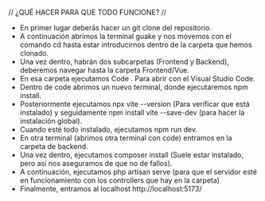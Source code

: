 // ¿QUÉ HACER PARA QUE TODO FUNCIONE? //

- En primer lugar deberás hacer un git clone del repositorio.
- A continuación abrimos la terminal guake y nos movemos con el comando cd hasta estar introducirnos dentro de la carpeta que hemos clonado.
- Una vez dentro, habrán dos subcarpetas (Frontend y Backend), deberemos navegar hasta la carpeta Frontend/Vue.
- En esa carpeta ejecutamos Code . Para abrir con el Visual Studio Code.
- Dentro de code abrimos un nuevo terminal, donde ejecutaremos npm install.
- Posteriormente ejecutamos npx vite --version (Para verificar que está instalado) y seguidamente npm install vite --save-dev (para hacer la instalación global).
- Cuando esté todo instalado, ejecutamos npm run dev.
- En otra terminal (abrimos otra terminal con code) entramos en la carpeta de backend.
- Una vez dentro, ejecutamos composer install (Suele estar instalado, pero así nos aseguramos de que no de fallos).
- A continuación, ejecutamos php artisan serve (para que el servidor esté en funcionamiento con los controllers que hay en la carpeta)
- Finalmente, entramos al localhost http://localhost:5173/
